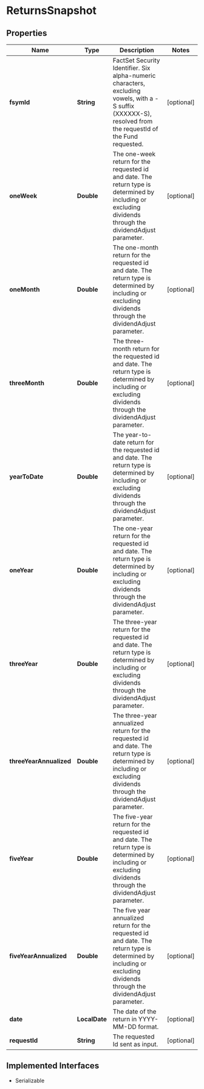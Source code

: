 

# ReturnsSnapshot


## Properties

Name | Type | Description | Notes
------------ | ------------- | ------------- | -------------
**fsymId** | **String** | FactSet Security Identifier. Six alpha-numeric characters, excluding vowels, with a -S suffix (XXXXXX-S), resolved from the requestId of the Fund requested. |  [optional]
**oneWeek** | **Double** | The one-week return for the requested id and date. The return type is determined by including or excluding dividends through the dividendAdjust parameter. |  [optional]
**oneMonth** | **Double** | The one-month return for the requested id and date. The return type is determined by including or excluding dividends through the dividendAdjust parameter. |  [optional]
**threeMonth** | **Double** | The three-month return for the requested id and date. The return type is determined by including or excluding dividends through the dividendAdjust parameter. |  [optional]
**yearToDate** | **Double** | The year-to-date return for the requested id and date. The return type is determined by including or excluding dividends through the dividendAdjust parameter. |  [optional]
**oneYear** | **Double** | The one-year return for the requested id and date. The return type is determined by including or excluding dividends through the dividendAdjust parameter. |  [optional]
**threeYear** | **Double** | The three-year return for the requested id and date. The return type is determined by including or excluding dividends through the dividendAdjust parameter. |  [optional]
**threeYearAnnualized** | **Double** | The three-year annualized return for the requested id and date. The return type is determined by including or excluding dividends through the dividendAdjust parameter. |  [optional]
**fiveYear** | **Double** | The five-year return for the requested id and date. The return type is determined by including or excluding dividends through the dividendAdjust parameter. |  [optional]
**fiveYearAnnualized** | **Double** | The five year annualized return for the requested id and date. The return type is determined by including or excluding dividends through the dividendAdjust parameter. |  [optional]
**date** | **LocalDate** | The date of the return in YYYY-MM-DD format. |  [optional]
**requestId** | **String** | The requested Id sent as input. |  [optional]


## Implemented Interfaces

* Serializable


